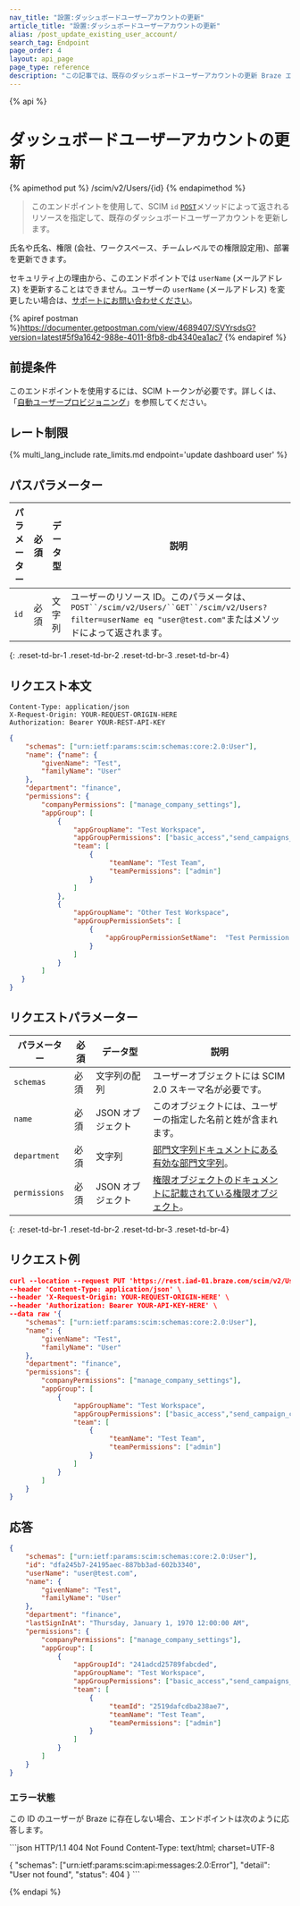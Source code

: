 ```yaml
---
nav_title: "設置:ダッシュボードユーザーアカウントの更新"
article_title: "設置:ダッシュボードユーザーアカウントの更新"
alias: /post_update_existing_user_account/
search_tag: Endpoint
page_order: 4
layout: api_page
page_type: reference
description: "この記事では、既存のダッシュボードユーザーアカウントの更新 Braze エンドポイントの詳細について説明します。"
---
```


{% api %}
# ダッシュボードユーザーアカウントの更新
{% apimethod put %}
/scim/v2/Users/{id}
{% endapimethod %}

> このエンドポイントを使用して、SCIM `id` [`POST`]({{site.baseurl}}/scim/post_create_user_account/)メソッドによって返されるリソースを指定して、既存のダッシュボードユーザーアカウントを更新します。 

氏名や氏名、権限 (会社、ワークスペース、チームレベルでの権限設定用)、部署を更新できます。

セキュリティ上の理由から、このエンドポイントでは `userName` (メールアドレス) を更新することはできません。ユーザーの `userName` (メールアドレス) を変更したい場合は、[サポートにお問い合わせください]({{site.baseurl}}/support_contact/)。

{% apiref postman %}https://documenter.getpostman.com/view/4689407/SVYrsdsG?version=latest#5f9a1642-988e-4011-8fb8-db4340ea1ac7 {% endapiref %}

## 前提条件

このエンドポイントを使用するには、SCIM トークンが必要です。詳しくは、「[自動ユーザープロビジョニング]({{site.baseurl}}/scim/automated_user_provisioning/)」を参照してください。

## レート制限

{% multi_lang_include rate_limits.md endpoint='update dashboard user' %}

## パスパラメーター

| パラメーター | 必須 | データ型 | 説明 |
|---|---|---|---|
| `id` | 必須 | 文字列 | ユーザーのリソース ID。このパラメータは、`POST``/scim/v2/Users/``GET``/scim/v2/Users?filter=userName eq "user@test.com"`またはメソッドによって返されます。|
{: .reset-td-br-1 .reset-td-br-2 .reset-td-br-3 .reset-td-br-4}

## リクエスト本文
```
Content-Type: application/json
X-Request-Origin: YOUR-REQUEST-ORIGIN-HERE
Authorization: Bearer YOUR-REST-API-KEY
```
```json
{
    "schemas": ["urn:ietf:params:scim:schemas:core:2.0:User"],
    "name": {"name": {
        "givenName": "Test",
        "familyName": "User"
    },
    "department": "finance",
    "permissions": {
        "companyPermissions": ["manage_company_settings"],
        "appGroup": [
            {
                "appGroupName": "Test Workspace",
                "appGroupPermissions": ["basic_access","send_campaigns_canvases"],
                "team": [
                    {
                         "teamName": "Test Team",
                         "teamPermissions": ["admin"]
                    } 
                ]
            },
            {
                "appGroupName": "Other Test Workspace",
                "appGroupPermissionSets": [
                    {
                        "appGroupPermissionSetName":  "Test Permission Set"
                    }
                ]
            } 
        ]
   }
}
```

## リクエストパラメーター

| パラメーター | 必須 | データ型 | 説明 |
| --------- | -------- | --------- | ----------- |
| `schemas` | 必須 | 文字列の配列 | ユーザーオブジェクトには SCIM 2.0 スキーマ名が必要です。|
| `name` | 必須 | JSON オブジェクト | このオブジェクトには、ユーザーの指定した名前と姓が含まれます。|
| `department` | 必須 | 文字列 | [部門文字列ドキュメントにある有効な部門文字列]({{site.baseurl}}/scim_api_appendix/#department-strings)。|
| `permissions` | 必須 | JSON オブジェクト | [権限オブジェクトのドキュメントに記載されている権限オブジェクト]({{site.baseurl}}/scim_api_appendix/#permissions-object)。|
{: .reset-td-br-1 .reset-td-br-2 .reset-td-br-3  .reset-td-br-4}


## リクエスト例
```json
curl --location --request PUT 'https://rest.iad-01.braze.com/scim/v2/Users/dfa245b7-24195aec-887bb3ad-602b3340' \
--header 'Content-Type: application/json' \
--header 'X-Request-Origin: YOUR-REQUEST-ORIGIN-HERE' \
--header 'Authorization: Bearer YOUR-API-KEY-HERE' \
--data raw '{
    "schemas": ["urn:ietf:params:scim:schemas:core:2.0:User"],
    "name": {
        "givenName": "Test",
        "familyName": "User"
    },
    "department": "finance",
    "permissions": {
        "companyPermissions": ["manage_company_settings"],
        "appGroup": [
            {
                "appGroupName": "Test Workspace",
                "appGroupPermissions": ["basic_access","send_campaign_canvases"],
                "team": [
                    {
                         "teamName": "Test Team",                  
                         "teamPermissions": ["admin"]
                    }
                ]
            } 
        ]
    }
}
```

## 応答
```json
{
    "schemas": ["urn:ietf:params:scim:schemas:core:2.0:User"],
    "id": "dfa245b7-24195aec-887bb3ad-602b3340",
    "userName": "user@test.com",
    "name": {
        "givenName": "Test",
        "familyName": "User"
    },
    "department": "finance",
    "lastSignInAt": "Thursday, January 1, 1970 12:00:00 AM",
    "permissions": {
        "companyPermissions": ["manage_company_settings"],
        "appGroup": [
            {
                "appGroupId": "241adcd25789fabcded",
                "appGroupName": "Test Workspace",
                "appGroupPermissions": ["basic_access","send_campaigns_canvases"],
                "team": [
                    {
                         "teamId": "2519dafcdba238ae7",
                         "teamName": "Test Team",                  
                         "teamPermissions": ["admin"]
                    }
                ]
            } 
        ]
    }
}
```

### エラー状態
この ID のユーザーが Braze に存在しない場合、エンドポイントは次のように応答します。

\`\`\`json
HTTP/1.1 404 Not Found
Content-Type: text/html; charset=UTF-8

{
"schemas": ["urn:ietf:params:scim:api:messages:2.0:Error"],
"detail": "User not found",
"status": 404
}
    \`\`\`

{% endapi %}

